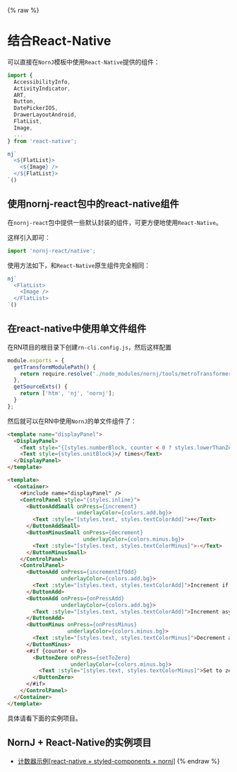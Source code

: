 {% raw %}
# 结合React-Native

可以直接在`NornJ`模板中使用`React-Native`提供的组件：

```js
import {
  AccessibilityInfo,
  ActivityIndicator,
  ART,
  Button,
  DatePickerIOS,
  DrawerLayoutAndroid,
  FlatList,
  Image,
  ...
} from 'react-native';

nj`
  <${FlatList}>
    <${Image} />
  </${FlatList}>
`()
```

## 使用nornj-react包中的react-native组件

在`nornj-react`包中提供一些默认封装的组件，可更方便地使用`React-Native`。

这样引入即可：

```js
import 'nornj-react/native';
```

使用方法如下，和`React-Native`原生组件完全相同：

```js
nj`
  <FlatList>
    <Image />
  </FlatList>
`()
```

## 在react-native中使用单文件组件

在RN项目的根目录下创建`rn-cli.config.js`，然后这样配置

```js
module.exports = {
  getTransformModulePath() {
    return require.resolve('./node_modules/nornj/tools/metroTransformer');
  },
  getSourceExts() {
    return ['htm', 'nj', 'nornj'];
  }
};
```

然后就可以在RN中使用`NornJ`的单文件组件了：

```html
<template name="displayPanel">
  <DisplayPanel>
    <Text style="{[styles.numberBlock, counter < 0 ? styles.lowerThanZero]}">{counter}</Text>
    <Text style={styles.unitBlock}>/ times</Text>
  </DisplayPanel>
</template>

<template>
  <Container>
    <#include name="displayPanel" />
    <ControlPanel style="{styles.inline}">
      <ButtonAddSmall onPress={increment}
                      underlayColor={colors.add.bg}>
        <Text :style="[styles.text, styles.textColorAdd]">+</Text>
      </ButtonAddSmall>
      <ButtonMinusSmall onPress={decrement}
                        underlayColor={colors.minus.bg}>
        <Text :style="[styles.text, styles.textColorMinus]">-</Text>
      </ButtonMinusSmall>
    </ControlPanel>
    <ControlPanel>
      <ButtonAdd onPress={incrementIfOdd}
                 underlayColor={colors.add.bg}>
        <Text :style="[styles.text, styles.textColorAdd]">Increment if odd</Text>
      </ButtonAdd>
      <ButtonAdd onPress={onPressAdd}
                 underlayColor={colors.add.bg}>
        <Text :style="[styles.text, styles.textColorAdd]">Increment async</Text>
      </ButtonAdd>
      <ButtonMinus onPress={onPressMinus}
                   underlayColor={colors.minus.bg}>
        <Text :style="[styles.text, styles.textColorMinus]">Decrement async</Text>
      </ButtonMinus>
      <#if {counter < 0}>
        <ButtonZero onPress={setToZero}
                    underlayColor={colors.minus.bg}>
          <Text :style="[styles.text, styles.textColorMinus]">Set to zero</Text>
        </ButtonZero>
      </#if>
    </ControlPanel>
  </Container>
</template>
```

具体请看下面的实例项目。

## NornJ + React-Native的实例项目

* [计数器示例[react-native + styled-components + nornj]](https://github.com/joe-sky/nornj-react-native-counter)
{% endraw %}